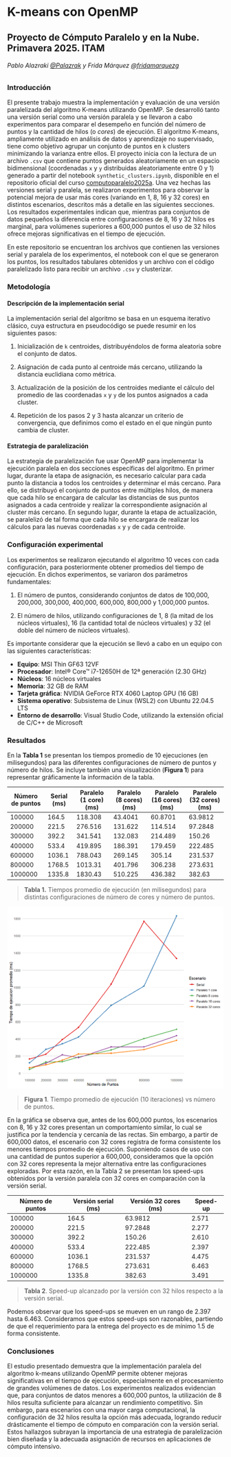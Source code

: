# K-means con OpenMP

## Proyecto de Cómputo Paralelo y en la Nube. Primavera 2025. ITAM

###### Pablo Alazraki [@Palazrak](https://github.com/Palazrak) y Frida Márquez [@fridamarquezg](https://github.com/fridamarquezg)

### Introducción

El presente trabajo muestra la implementación y evaluación de una versión paralelizada del algoritmo K-means utilizando OpenMP. Se desarrolló tanto una versión serial como una versión paralela y se llevaron a cabo experimentos para comparar el desempeño en función del número de puntos y la cantidad de hilos (o *cores*) de ejecución. El algoritmo K-means, ampliamente utilizado en análisis de datos y aprendizaje no supervisado, tiene como objetivo agrupar un conjunto de puntos en `k` clusters minimizando la varianza entre ellos. El proyecto inicia con la lectura de un archivo `.csv` que contiene puntos generados aleatoriamente en un espacio bidimensional (coordenadas `x` y `y` distribuidas aleatoriamente entre 0 y 1) generado a partir del notebook `synthetic_clusters.ipynb`, disponible en el repositorio oficial del curso [computoparalelo2025a](https://github.com/octavio-gutierrez/computoparalelo2025a). Una vez hechas las versiones serial y paralela, se realizaron experimentos para observar la potencial mejora de usar más cores (variando en 1, 8, 16 y 32 cores) en distintos escenarios, descritos más a detalle en las siguientes secciones. Los resultados experimentales indican que, mientras para conjuntos de datos pequeños la diferencia entre configuraciones de 8, 16 y 32 hilos es marginal, para volúmenes superiores a 600,000 puntos el uso de 32 hilos ofrece mejoras significativas en el tiempo de ejecución.

En este repositorio se encuentran los archivos que contienen las versiones serial y paralela de los experimentos, el notebook con el que se generaron los puntos, los resultados tabulares obtenidos y un archivo con el código paralelizado listo para recibir un archivo `.csv` y clusterizar.

### Metodología

#### Descripción de la implementación serial

La implementación serial del algoritmo se basa en un esquema iterativo clásico, cuya estructura en pseudocódigo se puede resumir en los siguientes pasos:

1. Inicialización de `k` centroides, distribuyéndolos de forma aleatoria sobre el conjunto de datos.

2. Asignación de cada punto al centroide más cercano, utilizando la distancia euclidiana como métrica.

3. Actualización de la posición de los centroides mediante el cálculo del promedio de las coordenadas `x` y `y` de los puntos asignados a cada cluster.

4. Repetición de los pasos 2 y 3 hasta alcanzar un criterio de convergencia, que definimos como el estado en el que ningún punto cambia de cluster.

#### Estrategia de paralelización

La estrategia de paralelización fue usar OpenMP para implementar la ejecución paralela en dos secciones específicas del algoritmo. En primer lugar, durante la etapa de asignación, es necesario calcular para cada punto la distancia a todos los centroides y determinar el más cercano. Para ello, se distribuyó el conjunto de puntos entre múltiples hilos, de manera que cada hilo se encargara de calcular las distancias de sus puntos asignados a cada centroide y realizar la correspondiente asignación al cluster más cercano. En segundo lugar, durante la etapa de actualización, se paralelizó de tal forma que cada hilo se encargara de realizar los cálculos para las nuevas coordenadas `x` y `y` de cada centroide.

### Configuración experimental

Los experimentos se realizaron ejecutando el algoritmo 10 veces con cada configuración, para posteriormente obtener promedios del tiempo de ejecución. En dichos experimentos, se variaron dos parámetros fundamentales:

1. El número de puntos, considerando conjuntos de datos de 100,000, 200,000, 300,000, 400,000, 600,000, 800,000 y 1,000,000 puntos.

2. El número de hilos, utilizando configuraciones de 1, 8 (la mitad de los núcleos virtuales), 16 (la cantidad total de núcleos virtuales) y 32 (el doble del número de núcleos virtuales).

Es importante considerar que la ejecución se llevó a cabo en un equipo con las siguientes características:

- **Equipo**: MSI Thin GF63 12VF
- **Procesador**: Intel® Core™ i7-12650H de 12ª generación (2.30 GHz)
- **Núcleos**: 16 núcleos virtuales
- **Memoria**: 32 GB de RAM
- **Tarjeta gráfica**: NVIDIA GeForce RTX 4060 Laptop GPU (16 GB)
- **Sistema operativo**: Subsistema de Linux (WSL2) con Ubuntu 22.04.5 LTS
- **Entorno de desarrollo**: Visual Studio Code, utilizando la extensión oficial de C/C++ de Microsoft

### Resultados

En la **Tabla 1** se presentan los tiempos promedio de 10 ejecuciones (en milisegundos) para las diferentes configuraciones de número de puntos y número de hilos. Se incluye también una visualización (**Figura 1**) para representar gráficamente la información de la tabla.

| Número de puntos | Serial (ms) | Paralelo (1 core) (ms) | Paralelo (8 cores) (ms) | Paralelo (16 cores) (ms) | Paralelo (32 cores) (ms) |
|------------------|-------------|------------------------|-------------------------|--------------------------|--------------------------|
| 100000           | 164.5       | 118.308                | 43.4041                 | 60.8701                  | 63.9812                  |
| 200000           | 221.5       | 276.516                | 131.622                 | 114.514                  | 97.2848                  |
| 300000           | 392.2       | 341.541                | 132.083                 | 214.489                  | 150.26                   |
| 400000           | 533.4       | 419.895                | 186.391                 | 179.459                  | 222.485                  |
| 600000           | 1036.1      | 788.043                | 269.145                 | 305.14                   | 231.537                  |
| 800000           | 1768.5      | 1013.31                | 401.796                 | 306.238                  | 273.631                  |
| 1000000          | 1335.8      | 1830.43                | 510.225                 | 436.382                  | 382.63                   |

> **Tabla 1.** Tiempos promedio de ejecución (en milisegundos) para distintas configuraciones de número de cores y número de puntos.

![grafica_tiempos](./imagenes/tiempos_ejecucion.jpg)
> **Figura 1**. Tiempo promedio de ejecución (10 iteraciones) vs número de puntos.

En la gráfica se observa que, antes de los 600,000 puntos, los escenarios con 8, 16 y 32 cores presentan un comportamiento similar, lo cual se justifica por la tendencia y cercanía de las rectas. Sin embargo, a partir de 600,000 datos, el escenario con 32 cores registra de forma consistente los menores tiempos promedio de ejecución. Suponiendo casos de uso con una cantidad de puntos superior a 600,000, consideramos que la opción con 32 cores representa la mejor alternativa entre las configuraciones exploradas. Por esta razón, en la Tabla 2 se presentan los speed-ups obtenidos por la versión paralela con 32 cores en comparación con la versión serial.

| Número de puntos | Versión serial (ms) | Versión 32 cores (ms) | Speed-up |
|------------------|---------------------|----------------------|-----------|
| 100000           | 164.5               | 63.9812              | 2.571     |
| 200000           | 221.5               | 97.2848              | 2.277     |
| 300000           | 392.2               | 150.26               | 2.610     |
| 400000           | 533.4               | 222.485              | 2.397     |
| 600000           | 1036.1              | 231.537              | 4.475     |
| 800000           | 1768.5              | 273.631              | 6.463     |
| 1000000          | 1335.8              | 382.63               | 3.491     |

> **Tabla 2**. Speed-up alcanzado por la versión con 32 hilos respecto a la versión serial.

Podemos observar que los speed-ups se mueven en un rango de 2.397 hasta 6.463. Consideramos que estos speed-ups son razonables, partiendo de que el requerimiento para la entrega del proyecto es de mínimo 1.5 de forma consistente.

### Conclusiones

El estudio presentado demuestra que la implementación paralela del algoritmo k-means utilizando OpenMP permite obtener mejoras significativas en el tiempo de ejecución, especialmente en el procesamiento de grandes volúmenes de datos. Los experimentos realizados evidencian que, para conjuntos de datos menores a 600,000 puntos, la utilización de 8 hilos resulta suficiente para alcanzar un rendimiento competitivo. Sin embargo, para escenarios con una mayor carga computacional, la configuración de 32 hilos resulta la opción más adecuada, logrando reducir drásticamente el tiempo de cómputo en comparación con la versión serial. Estos hallazgos subrayan la importancia de una estrategia de paralelización bien diseñada y la adecuada asignación de recursos en aplicaciones de cómputo intensivo.